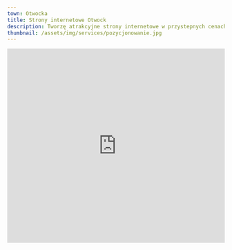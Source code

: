 ```yaml
---
town: Otwocka
title: Strony internetowe Otwock
description: Tworzę atrakcyjne strony internetowe w przystepnych cenach dla firm z Otwocka. Zadzwoń do mnie +48 788 660 190
thumbnail: /assets/img/services/pozycjonowanie.jpg
---
```


<iframe src="https://www.google.com/maps/embed?pb=!1m18!1m12!1m3!1d39199.85512915797!2d21.248288257462356!3d52.11629352712944!2m3!1f0!2f0!3f0!3m2!1i1024!2i768!4f13.1!3m3!1m2!1s0x47192a836e8ad023%3A0x7b0be42e2eea86c4!2sOtwock!5e0!3m2!1spl!2spl!4v1682841418702!5m2!1spl!2spl" width="100%" height="450" style="border:0;" allowfullscreen="" loading="lazy" referrerpolicy="no-referrer-when-downgrade"></iframe>
